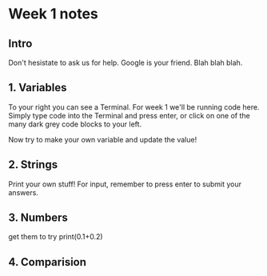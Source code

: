 # Week 1 notes

## Intro
Don't hesistate to ask us for help. Google is your friend. Blah blah blah.

## 1. Variables
To your right you can see a Terminal. For week 1 we'll be running code here. Simply type code into the Terminal and press enter, or click on one of the many dark grey code blocks to your left.

Now try to make your own variable and update the value!

## 2. Strings
Print your own stuff!
For input, remember to press enter to submit your answers.

## 3. Numbers
get them to try print(0.1+0.2)

## 4. Comparision
